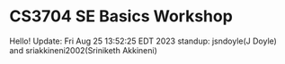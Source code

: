 # CS3704 SE Basics Workshop
Hello! Update: Fri Aug 25 13:52:25 EDT 2023
standup: jsndoyle(J Doyle) and sriakkineni2002(Sriniketh Akkineni)
